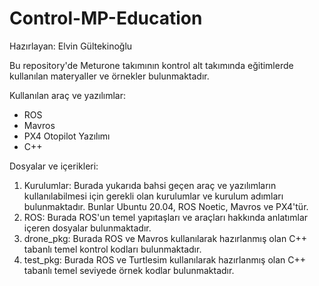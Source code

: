 # Control-MP-Education 

Hazırlayan: Elvin Gültekinoğlu 

Bu repository'de Meturone takımının kontrol alt takımında eğitimlerde kullanılan materyaller ve örnekler bulunmaktadır. 

Kullanılan araç ve yazılımlar: 
- ROS 
- Mavros 
- PX4 Otopilot Yazılımı 
- C++ 

Dosyalar ve içerikleri: 

1. Kurulumlar: Burada yukarıda bahsi geçen araç ve yazılımların kullanılabilmesi için gerekli olan kurulumlar ve kurulum adımları bulunmaktadır. Bunlar Ubuntu 20.04, ROS Noetic, Mavros ve PX4'tür. 
2. ROS: Burada ROS'un temel yapıtaşları ve araçları hakkında anlatımlar içeren dosyalar bulunmaktadır. 
3. drone_pkg: Burada ROS ve Mavros kullanılarak hazırlanmış olan C++ tabanlı temel kontrol kodları bulunmaktadır.
4. test_pkg: Burada ROS ve Turtlesim kullanılarak hazırlanmış olan C++ tabanlı temel seviyede örnek kodlar bulunmaktadır. 
